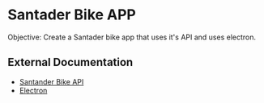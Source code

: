 Santader Bike APP
=================

Objective: Create a Santader bike app that uses it's API and uses electron.

External Documentation
----------------------

* [Santander Bike API](https://api-portal.tfl.gov.uk/docs)
* [Electron](https://electron.atom.io/)